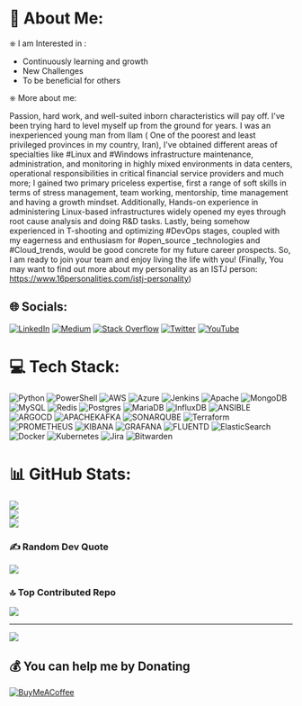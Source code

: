 # 💫 About Me:
⎈ I am Interested in :

- Continuously learning and growth
- New Challenges
- To be beneficial for others

⎈ More about me:

Passion, hard work, and well-suited inborn characteristics will pay off. I've been trying hard to level myself up from the ground for years. I was an inexperienced young man from Ilam ( One of the poorest and least privileged provinces in my country, Iran), I've obtained different areas of specialties like #Linux and #Windows infrastructure maintenance, administration, and monitoring in highly mixed environments in data centers, operational responsibilities in critical financial service providers and much more; I gained two primary priceless expertise, first a range of soft skills in terms of stress management, team working, mentorship, time management and having a growth mindset. Additionally, Hands-on experience in administering Linux-based infrastructures widely opened my eyes through root cause analysis and doing R&D tasks. Lastly, being somehow experienced in T-shooting and optimizing #DevOps stages, coupled with my eagerness and enthusiasm for #open_source _technologies and #Cloud_trends, would be good concrete for my future career prospects. So, I am ready to join your team and enjoy living the life with you!
(Finally, You may want to find out more about my personality as an ISTJ person:
https://www.16personalities.com/istj-personality)


## 🌐 Socials:
[![LinkedIn](https://img.shields.io/badge/LinkedIn-%230077B5.svg?logo=linkedin&logoColor=white)](https://linkedin.com/in/pouriajalilian) [![Medium](https://img.shields.io/badge/Medium-12100E?logo=medium&logoColor=white)](https://medium.com/@poorya.jalilian) [![Stack Overflow](https://img.shields.io/badge/-Stackoverflow-FE7A16?logo=stack-overflow&logoColor=white)](https://stackoverflow.com/users/pouria-jalilian) [![Twitter](https://img.shields.io/badge/Twitter-%231DA1F2.svg?logo=Twitter&logoColor=white)](https://twitter.com/pouriajalilian) [![YouTube](https://img.shields.io/badge/YouTube-%23FF0000.svg?logo=YouTube&logoColor=white)](https://youtube.com/@pouriajalilian8557 ) 

# 💻 Tech Stack:
![Python](https://img.shields.io/badge/python-3670A0?style=for-the-badge&logo=python&logoColor=ffdd54) ![PowerShell](https://img.shields.io/badge/PowerShell-%235391FE.svg?style=for-the-badge&logo=powershell&logoColor=white) ![AWS](https://img.shields.io/badge/AWS-%23FF9900.svg?style=for-the-badge&logo=amazon-aws&logoColor=white) ![Azure](https://img.shields.io/badge/azure-%230072C6.svg?style=for-the-badge&logo=microsoftazure&logoColor=white) ![Jenkins](https://img.shields.io/badge/jenkins-%232C5263.svg?style=for-the-badge&logo=jenkins&logoColor=white) ![Apache](https://img.shields.io/badge/apache-%23D42029.svg?style=for-the-badge&logo=apache&logoColor=white) ![MongoDB](https://img.shields.io/badge/MongoDB-%234ea94b.svg?style=for-the-badge&logo=mongodb&logoColor=white) ![MySQL](https://img.shields.io/badge/mysql-%2300000f.svg?style=for-the-badge&logo=mysql&logoColor=white) ![Redis](https://img.shields.io/badge/redis-%23DD0031.svg?style=for-the-badge&logo=redis&logoColor=white) ![Postgres](https://img.shields.io/badge/postgres-%23316192.svg?style=for-the-badge&logo=postgresql&logoColor=white) ![MariaDB](https://img.shields.io/badge/MariaDB-003545?style=for-the-badge&logo=mariadb&logoColor=white) ![InfluxDB](https://img.shields.io/badge/InfluxDB-22ADF6?style=for-the-badge&logo=InfluxDB&logoColor=white) ![ANSIBLE](https://img.shields.io/badge/ansible-%231A1918.svg?style=for-the-badge&logo=ansible&logoColor=white) ![ARGOCD](https://img.shields.io/badge/argo-EF7B4D.svg?style=for-the-badge&logo=argo&logoColor=white&color=%23EF7B4D) ![APACHEKAFKA](https://img.shields.io/badge/apachekafka-231F20.svg?style=for-the-badge&logo=apachekafka&logoColor=white&color=%23231F20) ![SONARQUBE](https://img.shields.io/badge/sonarqube-4E9BCD.svg?style=for-the-badge&logo=sonarqube&logoColor=white&color=%234E9BCD) ![Terraform](https://img.shields.io/badge/terraform-%235835CC.svg?style=for-the-badge&logo=terraform&logoColor=white) ![PROMETHEUS](https://img.shields.io/badge/prometheus-E6522C.svg?style=for-the-badge&logo=prometheus&logoColor=white&color=%23E6522C) ![KIBANA](https://img.shields.io/badge/kibana-005571.svg?style=for-the-badge&logo=kibana&logoColor=white&color=%23005571) ![GRAFANA](https://img.shields.io/badge/grafana-F46800.svg?style=for-the-badge&logo=grafana&logoColor=white&color=%23F46800) ![FLUENTD](https://img.shields.io/badge/fluentd-0E83C8.svg?style=for-the-badge&logo=fluentd&logoColor=white&color=%230E83C8) ![ElasticSearch](https://img.shields.io/badge/-ElasticSearch-005571?style=for-the-badge&logo=elasticsearch) ![Docker](https://img.shields.io/badge/docker-%230db7ed.svg?style=for-the-badge&logo=docker&logoColor=white) ![Kubernetes](https://img.shields.io/badge/kubernetes-%23326ce5.svg?style=for-the-badge&logo=kubernetes&logoColor=white) ![Jira](https://img.shields.io/badge/jira-%230A0FFF.svg?style=for-the-badge&logo=jira&logoColor=white) ![Bitwarden](https://img.shields.io/badge/bitwarden-%23175DDC.svg?style=for-the-badge&logo=bitwarden&logoColor=white)
# 📊 GitHub Stats:
![](https://github-readme-stats.vercel.app/api?username=pouriajalilian&theme=merko&hide_border=false&include_all_commits=true&count_private=true)<br/>
![](https://github-readme-streak-stats.herokuapp.com/?user=pouriajalilian&theme=merko&hide_border=false)<br/>
![](https://github-readme-stats.vercel.app/api/top-langs/?username=pouriajalilian&theme=merko&hide_border=false&include_all_commits=true&count_private=true&layout=compact)

### ✍️ Random Dev Quote
![](https://quotes-github-readme.vercel.app/api?type=horizontal&theme=radical)

### 🔝 Top Contributed Repo
![](https://github-contributor-stats.vercel.app/api?username=pouriajalilian&limit=5&theme=dark&combine_all_yearly_contributions=true)

---
[![](https://visitcount.itsvg.in/api?id=pouriajalilian&icon=0&color=0)](https://visitcount.itsvg.in)

  ## 💰 You can help me by Donating
  [![BuyMeACoffee](https://img.shields.io/badge/Buy%20Me%20a%20Coffee-ffdd00?style=for-the-badge&logo=buy-me-a-coffee&logoColor=black)](https://buymeacoffee.com/pouriajalilian) 

  
<!-- Proudly created with GPRM ( https://gprm.itsvg.in ) -->
